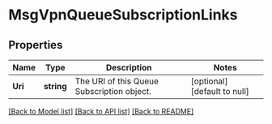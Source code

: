 # MsgVpnQueueSubscriptionLinks

## Properties
Name | Type | Description | Notes
------------ | ------------- | ------------- | -------------
**Uri** | **string** | The URI of this Queue Subscription object. | [optional] [default to null]

[[Back to Model list]](../README.md#documentation-for-models) [[Back to API list]](../README.md#documentation-for-api-endpoints) [[Back to README]](../README.md)


